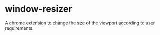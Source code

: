 # window-resizer
A chrome extension to change the size of the viewport according to user requirements.
